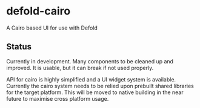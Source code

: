 # defold-cairo
A Cairo based UI for use with Defold

## Status
Currently in development. Many components to be cleaned up and improved.
It is usable, but it can break if not used properly. 

API for cairo is highly simplified and a UI widget system is available. 
Currently the cairo system needs to be relied upon prebuilt shared libraries for the target platform. This will be moved to native building in the near future to maximise cross platform usage.

